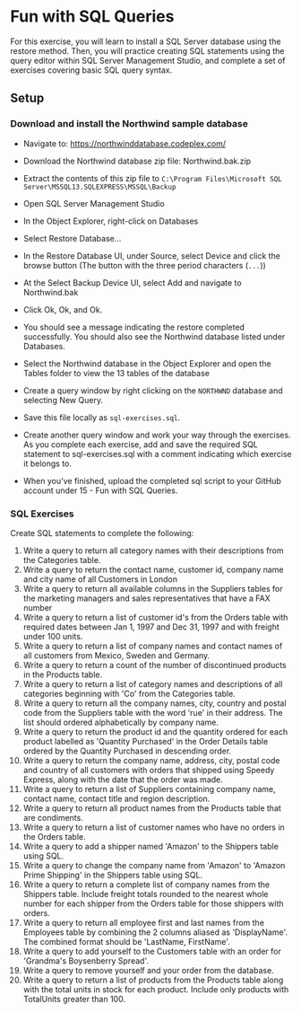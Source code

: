 # Fun with SQL Queries

For this exercise, you will learn to install a SQL Server database using the restore method. Then, you will practice creating SQL statements using the query editor within SQL Server Management Studio, and complete a set of exercises covering basic SQL query syntax.

## Setup

### Download and install the Northwind sample database

* Navigate to:  https://northwinddatabase.codeplex.com/
* Download the Northwind database zip file:  Northwind.bak.zip
* Extract the contents of this zip file to `C:\Program Files\Microsoft SQL Server\MSSQL13.SQLEXPRESS\MSSQL\Backup`

* Open SQL Server Management Studio
* In the Object Explorer, right-click on Databases
* Select Restore Database...
* In the Restore Database UI, under Source, select Device and click the browse button (The button with the three period characters (`...`))
* At the Select Backup Device UI, select Add and navigate to Northwind.bak
* Click Ok, Ok, and Ok.

* You should see a message indicating the restore completed successfully. You should also see the Northwind database listed under 
Databases.
* Select the Northwind database in the Object Explorer and open the Tables folder to view the 13 tables of the database
* Create a query window by right clicking on the `NORTHWND` database and selecting New Query.
* Save this file locally as `sql-exercises.sql`.
* Create another query window and work your way through the exercises. As you complete each exercise, add and save the required SQL statement to sql-exercises.sql with a comment indicating which exercise it belongs to.
* When you've finished, upload the completed sql script to your GitHub account under 15 - Fun with SQL Queries.

### SQL Exercises

Create SQL statements to complete the following:

1.  Write a query to return all category names with their descriptions from the Categories table.
2.  Write a query to return the contact name, customer id, company name and city name of all Customers in London
3.  Write a query to return all available columns in the Suppliers tables for the marketing managers and sales representatives that have a FAX number 
4.  Write a query to return a list of customer id's from the Orders table with required dates between Jan 1, 1997 and Dec 31, 1997 and with freight under 100 units.
5.  Write a query to return a list of company names and contact names of all customers from Mexico, Sweden and Germany.
6.  Write a query to return a count of the number of discontinued products in the Products table.
7.  Write a query to return a list of category names and descriptions of all categories beginning with 'Co' from the Categories table.
8.  Write a query to return all the company names, city, country and postal code from the Suppliers table with the word 'rue' in their address. The list should ordered alphabetically by company name.
9.  Write a query to return the product id and the quantity ordered for each product labelled as 'Quantity Purchased' in the Order Details table ordered by the Quantity Purchased in descending order.
10. Write a query to return the company name, address, city, postal code and country of all customers with orders that shipped using Speedy Express, along with the date that the order was made.
11. Write a query to return a list of Suppliers containing company name, contact name, contact title and region description.
12. Write a query to return all product names from the Products table that are condiments.
13. Write a query to return a list of customer names who have no orders in the Orders table.
14. Write a query to add a shipper named 'Amazon' to the Shippers table using SQL.
15. Write a query to change the company name from 'Amazon' to 'Amazon Prime Shipping' in the Shippers table using SQL. 
16. Write a query to return a complete list of company names from the Shippers table. Include freight totals rounded to the nearest whole number for each shipper from the Orders table for those shippers with orders.
17. Write a query to return all employee first and last names from the Employees table by combining the 2 columns aliased as 'DisplayName'. The combined format should be 'LastName, FirstName'.
18. Write a query to add yourself to the Customers table with an order for 'Grandma's Boysenberry Spread'.
19. Write a query to remove yourself and your order from the database.
20. Write a query to return a list of products from the Products table along with the total units in stock for each product. Include only products with TotalUnits greater than 100.